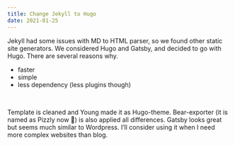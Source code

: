 ```yaml
---
title: Change Jekyll to Hugo
date: 2021-01-25
---
```


Jekyll had some issues with MD to HTML parser, so we found other static site generators. We considered Hugo and Gatsby, and decided to go with Hugo. There are several reasons why.
<br>

* faster
* simple
* less dependency (less plugins though)
<br>

Template is cleaned and Young made it as Hugo-theme. Bear-exporter (it is named as Pizzly now 🤩)  is also applied all differences.  Gatsby looks great but seems much similar to Wordpress. I’ll consider using it when I need more complex websites than blog.
<br>


